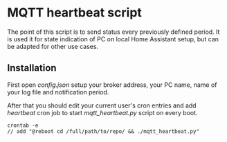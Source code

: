 # MQTT heartbeat script

The point of this script is to send status every previously defined period. 
It is used it for state indication of PC on local Home Assistant setup, but 
can be adapted for other use cases.

## Installation

First open *config.json* setup your broker address, your PC name, name of
 your log file and notification period. 

After that you should edit your current user's cron entries and add 
*heartbeat* cron job to start *mqtt_heartbeat.py* script on every boot.

```
crontab -e
// add "@reboot cd /full/path/to/repo/ && ./mqtt_heartbeat.py"
```